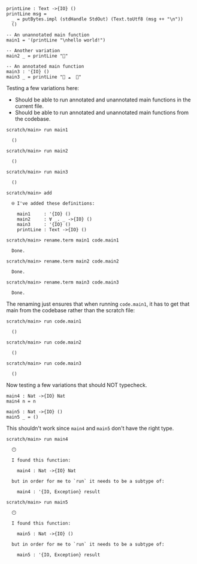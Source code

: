 ``` unison
printLine : Text ->{IO} ()
printLine msg =
  _ = putBytes.impl (stdHandle StdOut) (Text.toUtf8 (msg ++ "\n"))
  ()

-- An unannotated main function
main1 = '(printLine "\nhello world!")

-- Another variation
main2 _ = printLine "🌹"

-- An annotated main function
main3 : '{IO} ()
main3 _ = printLine "🦄 ☁️  🌈"
```

Testing a few variations here:

  - Should be able to run annotated and unannotated main functions in the current file.
  - Should be able to run annotated and unannotated main functions from the codebase.

``` ucm
scratch/main> run main1

  ()

scratch/main> run main2

  ()

scratch/main> run main3

  ()

scratch/main> add

  ⍟ I've added these definitions:
  
    main1     : '{IO} ()
    main2     : ∀ _. _ ->{IO} ()
    main3     : '{IO} ()
    printLine : Text ->{IO} ()

scratch/main> rename.term main1 code.main1

  Done.

scratch/main> rename.term main2 code.main2

  Done.

scratch/main> rename.term main3 code.main3

  Done.

```
The renaming just ensures that when running `code.main1`, it has to get that main from the codebase rather than the scratch file:

``` ucm
scratch/main> run code.main1

  ()

scratch/main> run code.main2

  ()

scratch/main> run code.main3

  ()

```
Now testing a few variations that should NOT typecheck.

``` unison
main4 : Nat ->{IO} Nat
main4 n = n

main5 : Nat ->{IO} ()
main5 _ = ()
```

This shouldn't work since `main4` and `main5` don't have the right type.

``` ucm
scratch/main> run main4

  😶
  
  I found this function:
  
    main4 : Nat ->{IO} Nat
  
  but in order for me to `run` it needs to be a subtype of:
  
    main4 : '{IO, Exception} result

```
``` ucm
scratch/main> run main5

  😶
  
  I found this function:
  
    main5 : Nat ->{IO} ()
  
  but in order for me to `run` it needs to be a subtype of:
  
    main5 : '{IO, Exception} result

```
